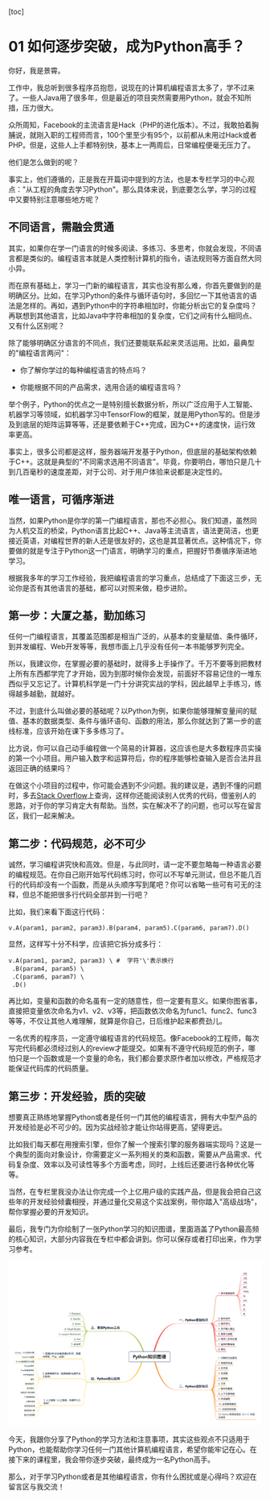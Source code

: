 [toc]
# 01 如何逐步突破，成为Python高手？

你好，我是景霄。

工作中，我总听到很多程序员抱怨，说现在的计算机编程语言太多了，学不过来了。一些人Java用了很多年，但是最近的项目突然需要用Python，就会不知所措，压力很大。

众所周知，Facebook的主流语言是Hack（PHP的进化版本）。不过，我敢拍着胸脯说，就刚入职的工程师而言，100个里至少有95个，以前都从未用过Hack或者PHP。但是，这些人上手都特别快，基本上一两周后，日常编程便毫无压力了。

他们是怎么做到的呢？

事实上，他们遵循的，正是我在开篇词中提到的方法，也是本专栏学习的中心观点："从工程的角度去学习Python"。那么具体来说，到底要怎么学，学习的过程中又要特别注意哪些地方呢？

## 不同语言，需融会贯通

其实，如果你在学一门语言的时候多阅读、多练习、多思考，你就会发现，不同语言都是类似的。编程语言本就是人类控制计算机的指令，语法规则等方面自然大同小异。

而在原有基础上，学习一门新的编程语言，其实也没有那么难，你首先要做到的是明确区分。比如，在学习Python的条件与循环语句时，多回忆一下其他语言的语法是怎样的。再如，遇到Python中的字符串相加时，你能分析出它的复杂度吗？再联想到其他语言，比如Java中字符串相加的复杂度，它们之间有什么相同点、又有什么区别呢？

除了能够明确区分语言的不同点，我们还要能联系起来灵活运用。比如，最典型的"编程语言两问"：

* 你了解你学过的每种编程语言的特点吗？

* 你能根据不同的产品需求，选用合适的编程语言吗？

举个例子，Python的优点之一是特别擅长数据分析，所以广泛应用于人工智能、机器学习等领域，如机器学习中TensorFlow的框架，就是用Python写的。但是涉及到底层的矩阵运算等等，还是要依赖于C++完成，因为C++的速度快，运行效率更高。

事实上，很多公司都是这样，服务器端开发基于Python，但底层的基础架构依赖于C++。这就是典型的"不同需求选用不同语言"。毕竟，你要明白，哪怕只是几十到几百毫秒的速度差距，对于公司、对于用户体验来说都是决定性的。

## 唯一语言，可循序渐进

当然，如果Python是你学的第一门编程语言，那也不必担心。我们知道，虽然同为人机交互的桥梁，Python语言比起C++、Java等主流语言，语法更简洁，也更接近英语，对编程世界的新人还是很友好的，这也是其显著优点。这种情况下，你要做的就是专注于Python这一门语言，明确学习的重点，把握好节奏循序渐进地学习。

根据我多年的学习工作经验，我把编程语言的学习重点，总结成了下面这三步，无论你是否有其他语言的基础，都可以对照来做，稳步进阶。

## 第一步：大厦之基，勤加练习

任何一门编程语言，其覆盖范围都是相当广泛的，从基本的变量赋值、条件循环，到并发编程、Web开发等等，我想市面上几乎没有任何一本书能够罗列完全。

所以，我建议你，在掌握必要的基础时，就得多上手操作了。千万不要等到把教材上所有东西都学完了才开始，因为到那时候你会发现，前面好不容易记住的一堆东西似乎又忘记了。计算机科学是一门十分讲究实战的学科，因此越早上手练习，练得越多越勤，就越好。

不过，到底什么叫做必要的基础呢？以Python为例，如果你能够理解变量间的赋值、基本的数据类型、条件与循环语句、函数的用法，那么你就达到了第一步的底线标准，应该开始在课下多多练习了。

比方说，你可以自己动手编程做一个简易的计算器，这应该也是大多数程序员实操的第一个小项目。用户输入数字和运算符后，你的程序能够检查输入是否合法并且返回正确的结果吗？

在做这个小项目的过程中，你可能会遇到不少问题。我的建议是，遇到不懂的问题时，多去[Stack Overflow](https://stackoverflow.com/)上查询，这样你还能阅读别人优秀的代码，借鉴别人的思路，对于你的学习肯定大有帮助。当然，实在解决不了的问题，也可以写在留言区，我们一起来解决。

## 第二步：代码规范，必不可少

诚然，学习编程讲究快和高效。但是，与此同时，请一定不要忽略每一种语言必要的编程规范。在你自己刚开始写代码练习时，你可以不写单元测试，但总不能几百行的代码却没有一个函数，而是从头顺序写到尾吧？你可以省略一些可有可无的注释，但总不能把很多行代码全部并到一行吧？

比如，我们来看下面这行代码：

```hljs language-scss
v.A(param1, param2, param3).B(param4, param5).C(param6, param7).D()
```

显然，这样写十分不科学，应该把它拆分成多行：

```hljs language-bash
v.A(param1, param2, param3) \ #  字符'\'表示换行
 .B(param4, param5) \
 .C(param6, param7) \
 .D()
```

再比如，变量和函数的命名虽有一定的随意性，但一定要有意义。如果你图省事，直接把变量依次命名为v1、v2、v3等，把函数依次命名为func1、func2、func3等等，不仅让其他人难理解，就算是你自己，日后维护起来都费劲儿。

一名优秀的程序员，一定遵守编程语言的代码规范。像Facebook的工程师，每次写完代码都必须经过别人的review才能提交。如果有不遵守代码规范的例子，哪怕只是一个函数或是一个变量的命名，我们都会要求原作者加以修改，严格规范才能保证代码库的代码质量。

## 第三步：开发经验，质的突破

想要真正熟练地掌握Python或者是任何一门其他的编程语言，拥有大中型产品的开发经验是必不可少的。因为实战经验才能让你站得更高，望得更远。

比如我们每天都在用搜索引擎，但你了解一个搜索引擎的服务器端实现吗？这是一个典型的面向对象设计，你需要定义一系列相关的类和函数，需要从产品需求、代码复杂度、效率以及可读性等多个方面考虑，同时，上线后还要进行各种优化等等。

当然，在专栏里我没办法让你完成一个上亿用户级的实践产品，但是我会把自己这些年的开发经验倾囊相授，并通过量化交易这个实战案例，带你踏入"高级战场"，帮你掌握必要的开发知识。

最后，我专门为你绘制了一张Python学习的知识图谱，里面涵盖了Python最高频的核心知识，大部分内容我在专栏中都会讲到。你可以保存或者打印出来，作为学习参考。

![](assets/9ccf52ca79a9426b8c2a3fff48428931.jpg)

今天，我跟你分享了Python的学习方法和注意事项，其实这些观点不只适用于Python，也能帮助你学习任何一门其他计算机编程语言，希望你能牢记在心。在接下来的课程里，我会带你逐步突破，最终成为一名Python高手。

那么，对于学习Python或者是其他编程语言，你有什么困扰或是心得吗？欢迎在留言区与我交流！  
